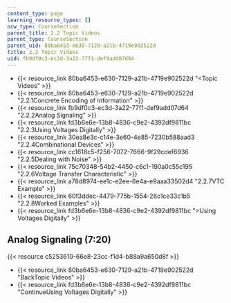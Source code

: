 ```yaml
---
content_type: page
learning_resource_types: []
ocw_type: CourseSection
parent_title: 2.2 Topic Videos
parent_type: CourseSection
parent_uid: 80ba6453-e630-7129-a21b-4719e902522d
title: 2.2 Topic Videos
uid: fb9df0c3-ec3d-3a22-77f1-def9add07d64
---
```


*   {{< resource_link 80ba6453-e630-7129-a21b-4719e902522d "\<Topic Videos" >}}
*   {{< resource_link 80ba6453-e630-7129-a21b-4719e902522d "2.2.1Concrete Encoding of Information" >}}
*   {{< resource_link fb9df0c3-ec3d-3a22-77f1-def9add07d64 "2.2.2Analog Signaling" >}}
*   {{< resource_link fd3b6e6e-13b8-4836-c9e2-4392df9811bc "2.2.3Using Voltages Digitally" >}}
*   {{< resource_link 30ea8e3c-c14e-3e60-4e85-7230b588aad3 "2.2.4Combinational Devices" >}}
*   {{< resource_link cc1618c5-f256-7072-7666-9f29cdef6936 "2.2.5Dealing with Noise" >}}
*   {{< resource_link 75c70348-54b2-4450-c6c1-190a0c55c195 "2.2.6Voltage Transfer Characteristic" >}}
*   {{< resource_link a78d8974-ee1c-e2ee-6e4a-e9aaa33502d4 "2.2.7VTC Example" >}}
*   {{< resource_link 60f3ddec-4479-775b-1554-28c1ce33c1b5 "2.2.8Worked Examples" >}}
*   {{< resource_link fd3b6e6e-13b8-4836-c9e2-4392df9811bc "\>Using Voltages Digitally" >}}

Analog Signaling (7:20)
-----------------------

{{< resource c5253610-66e8-23cc-f1d4-b88a9a650d8f >}}

*   {{< resource_link 80ba6453-e630-7129-a21b-4719e902522d "BackTopic Videos" >}}
*   {{< resource_link fd3b6e6e-13b8-4836-c9e2-4392df9811bc "ContinueUsing Voltages Digitally" >}}